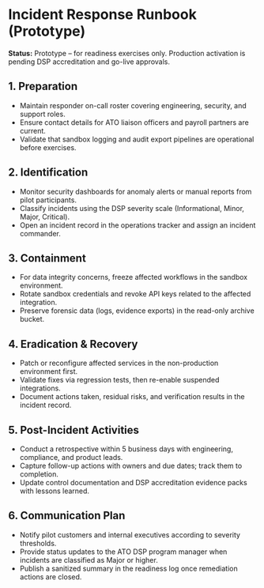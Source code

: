# Incident Response Runbook (Prototype)

**Status:** Prototype – for readiness exercises only. Production activation is pending DSP accreditation and go-live approvals.

## 1. Preparation
- Maintain responder on-call roster covering engineering, security, and support roles.
- Ensure contact details for ATO liaison officers and payroll partners are current.
- Validate that sandbox logging and audit export pipelines are operational before exercises.

## 2. Identification
- Monitor security dashboards for anomaly alerts or manual reports from pilot participants.
- Classify incidents using the DSP severity scale (Informational, Minor, Major, Critical).
- Open an incident record in the operations tracker and assign an incident commander.

## 3. Containment
- For data integrity concerns, freeze affected workflows in the sandbox environment.
- Rotate sandbox credentials and revoke API keys related to the affected integration.
- Preserve forensic data (logs, evidence exports) in the read-only archive bucket.

## 4. Eradication & Recovery
- Patch or reconfigure affected services in the non-production environment first.
- Validate fixes via regression tests, then re-enable suspended integrations.
- Document actions taken, residual risks, and verification results in the incident record.

## 5. Post-Incident Activities
- Conduct a retrospective within 5 business days with engineering, compliance, and product leads.
- Capture follow-up actions with owners and due dates; track them to completion.
- Update control documentation and DSP accreditation evidence packs with lessons learned.

## 6. Communication Plan
- Notify pilot customers and internal executives according to severity thresholds.
- Provide status updates to the ATO DSP program manager when incidents are classified as Major or higher.
- Publish a sanitized summary in the readiness log once remediation actions are closed.
